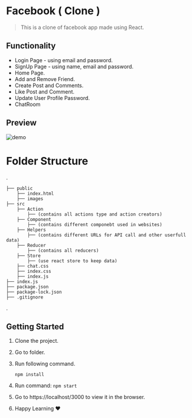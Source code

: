 # Facebook ( Clone )

> This is a clone of facebook app made using React.

## Functionality

- Login Page - using email and password.
- SignUp Page - using name, email and password.
- Home Page.
- Add and Remove Friend.
- Create Post and Comments.
- Like Post and Comment.
- Update User Profile Password.
- ChatRoom

## Preview

![demo](/gif/gif.gif)

# Folder Structure

.

    ├── public
        ├── index.html
        ├── images
    ├── src
        ├── Action
            ├── (contains all actions type and action creators)
        ├── Component
            ├── (contains different componebt used in websites)
        ├── Helpers
            ├── (contains different URLs for API call and other userfull data)
        ├── Reducer
            ├── (contains all reducers)
        ├── Store
            ├── (use react store to keep data)
        ├── chat.css
        ├── index.css
        ├── index.js
    ├── index.js
    ├── package.json
    ├── package-lock.json
    ├── .gitignore

.

## Getting Started

1. Clone the project.
2. Go to folder.
3. Run following command.

   ```
   npm install

   ```

4. Run command: `npm start`
5. Go to https://localhost/3000 to view it in the browser.
6. Happy Learning ❤️
